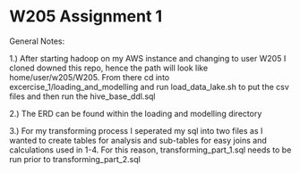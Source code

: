 # W205 Assignment 1

General Notes:

1.) After starting hadoop on my AWS instance and changing to user W205 I cloned downed this repo, hence the path will look like home/user/w205/W205.  From there cd into excercise_1/loading_and_modelling and run load_data_lake.sh to put the csv files and then run the hive_base_ddl.sql

2.) The ERD can be found within the loading and modelling directory

3.) For my transforming process I seperated my sql into two files as I wanted to create tables for analysis and sub-tables for easy joins and calculations used in 1-4.  For this reason, transforming_part_1.sql needs to be run prior to transforming_part_2.sql

